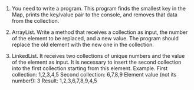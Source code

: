 1. You need to write a program. This program finds the smallest key in the Map, prints the key/value pair to the console, and removes that data from the collection.

2. ArrayList. Write a method that receives a collection as input, the number of the element to be replaced, and a new value.
The program should replace the old element with the new one in the collection.

3. LinkedList. It receives two collections of unique numbers and the value of the element as input. It is necessary to insert the second collection into the first collection starting from this element.
Example.
First collection: 1,2,3,4,5
Second collection: 6,7,8,9
Element value (not its number!): 3
Result: 1,2,3,6,7,8,9,4,5
